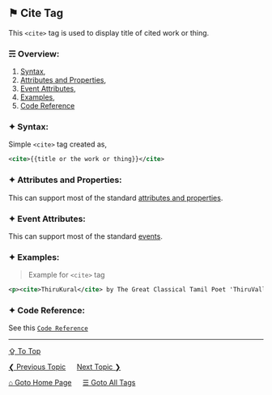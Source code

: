 ## &#9873; Cite Tag
This `<cite>` tag is used to display title of cited work or thing.

### &#9780; Overview:
1. [Syntax](#-syntax),
2. [Attributes and Properties](#-attributes-and-properties),
3. [Event Attributes](#-event-attributes),
4. [Examples](#-examples),
5. [Code Reference](#-code-reference)

### &#10022; Syntax:

Simple `<cite>` tag created as, 
```xml
<cite>{{title or the work or thing}}</cite>
```

### &#10022; Attributes and Properties:
This can support most of the standard [attributes and properties](../docs/attributes-and-properties.md).

### &#10022; Event Attributes:
This can support most of the standard [events](../docs/events.md).

### &#10022; Examples:
> Example for `<cite>` tag
```xml
<p><cite>ThiruKural</cite> by The Great Classical Tamil Poet 'ThiruValluvar'.</p>
```

### &#10022; Code Reference:
See this [`Code Reference`](../code/cite-tag.html)

---
[&#8682; To Top](#-cite-tag)

[&#10094; Previous Topic](./caption-tag.md) &emsp; [Next Topic &#10095;](./code-tag.md)

[&#8962; Goto Home Page](../README.md) &emsp; [&#9776; Goto All Tags](../all-tags.md)
